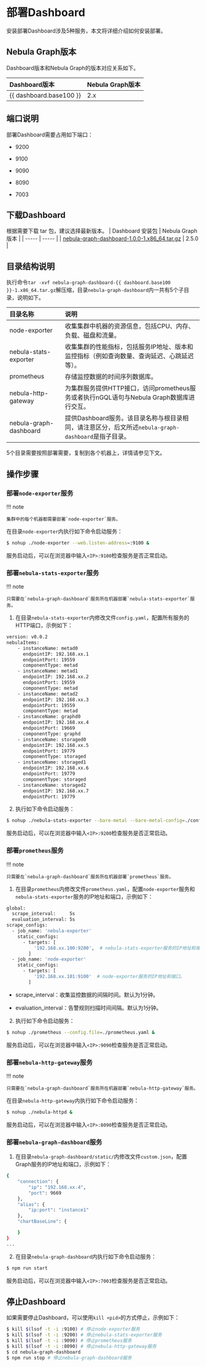 # 部署Dashboard

安装部署Dashboard涉及5种服务，本文将详细介绍如何安装部署。

## Nebula Graph版本

Dashboard版本和Nebula Graph的版本对应关系如下。

|Dashboard版本|Nebula Graph版本|
|:---|:---|
|{{ dashboard.base100 }}|2.x|

## 端口说明

部署Dashboard需要占用如下端口：

- 9200

- 9100

- 9090

- 8090

- 7003

## 下载Dashboard

根据需要下载 tar 包，建议选择最新版本。
| Dashboard 安装包 | Nebula Graph版本 |
| ----- | ----- |
| [nebula-graph-dashboard-1.0.0-1.x86_64.tar.gz](https://oss-cdn.nebula-graph.com.cn/nebula-graph-dashboard/1.0.0/nebula-graph-dashboard-1.0.0-1.x86_64.tar.gz) | 2.5.0 |

## 目录结构说明

执行命令`tar -xvf nebula-graph-dashboard-{{ dashboard.base100 }}-1.x86_64.tar.gz`解压缩，目录`nebula-graph-dashboard`内一共有5个子目录，说明如下。

|目录名称|说明|
|:---|:---|
|node-exporter | 收集集群中机器的资源信息，包括CPU、内存、负载、磁盘和流量。|
|nebula-stats-exporter | 收集集群的性能指标，包括服务IP地址、版本和监控指标（例如查询数量、查询延迟、心跳延迟等）。|
|prometheus | 存储监控数据的时间序列数据库。|
|nebula-http-gateway | 为集群服务提供HTTP接口，访问prometheus服务或者执行nGQL语句与Nebula Graph数据库进行交互。|
|nebula-graph-dashboard| 提供Dashboard服务。该目录名称与根目录相同，请注意区分，后文所述`nebula-graph-dashboard`是指子目录。|

5个目录需要按照部署需要，复制到各个机器上，详情请参见下文。

## 操作步骤

### 部署`node-exporter`服务

!!! note

    集群中的每个机器都需要部署`node-exporter`服务。

在目录`node-exporter`内执行如下命令启动服务：

```bash
$ nohup ./node-exporter --web.listen-address=:9100 &
```

服务启动后，可以在浏览器中输入`<IP>:9100`检查服务是否正常启动。

### 部署`nebula-stats-exporter`服务

!!! note

    只需要在`nebula-graph-dashboard`服务所在机器部署`nebula-stats-exporter`服务。

1. 在目录`nebula-stats-exporter`内修改文件`config.yaml`，配置所有服务的HTTP端口，示例如下：

  ```bash
  version: v0.0.2
  nebulaItems:
      - instanceName: metad0
        endpointIP: 192.168.xx.1
        endpointPort: 19559
        componentType: metad
      - instanceName: metad1
        endpointIP: 192.168.xx.2
        endpointPort: 19559
        componentType: metad
      - instanceName: metad2
        endpointIP: 192.168.xx.3
        endpointPort: 19559
        componentType: metad
      - instanceName: graphd0
        endpointIP: 192.168.xx.4
        endpointPort: 19669
        componentType: graphd
      - instanceName: storaged0
        endpointIP: 192.168.xx.5
        endpointPort: 19779
        componentType: storaged
      - instanceName: storaged1
        endpointIP: 192.168.xx.6
        endpointPort: 19779
        componentType: storaged
      - instanceName: storaged2
        endpointIP: 192.168.xx.7
        endpointPort: 19779
  ```

2. 执行如下命令启动服务：

  ```bash
  $ nohup ./nebula-stats-exporter --bare-metal --bare-metal-config=./config.yaml &
  ```

服务启动后，可以在浏览器中输入`<IP>:9200`检查服务是否正常启动。

### 部署`prometheus`服务

!!! note

    只需要在`nebula-graph-dashboard`服务所在机器部署`prometheus`服务。

1. 在目录`prometheus`内修改文件`prometheus.yaml`，配置`node-exporter`服务和`nebula-stats-exporter`服务的IP地址和端口，示例如下：

  ```bash
  global:
    scrape_interval:     5s
    evaluation_interval: 5s
  scrape_configs:
    - job_name: 'nebula-exporter'
      static_configs:
        - targets: [
            '192.168.xx.100:9200',  # nebula-stats-exporter服务的IP地址和端口。
          ]
    - job_name: 'node-exporter'
      static_configs:
        - targets: [
            '192.168.xx.101:9100'  # node-exporter服务的IP地址和端口。
          ]
  ```

  - scrape_interval：收集监控数据的间隔时间。默认为1分钟。

  - evaluation_interval：告警规则扫描时间间隔。默认为1分钟。

2. 执行如下命令启动服务：

  ```bash
  $ nohup ./prometheus --config.file=./prometheus.yaml &
  ```

服务启动后，可以在浏览器中输入`<IP>:9090`检查服务是否正常启动。

### 部署`nebula-http-gateway`服务

!!! note

    只需要在`nebula-graph-dashboard`服务所在机器部署`nebula-http-gateway`服务。

在目录`nebula-http-gateway`内执行如下命令启动服务：

```bash
$ nohup ./nebula-httpd &
```

服务启动后，可以在浏览器中输入`<IP>:8090`检查服务是否正常启动。

### 部署`nebula-graph-dashboard`服务

1. 在目录`nebula-graph-dashboard/static/`内修改文件`custom.json`，配置Graph服务的IP地址和端口，示例如下：

  ```bash
  {
      "connection": {
          "ip": "192.168.xx.4",
          "port": 9669
      },
      "alias": {
          "ip:port": "instance1"
      },
      "chartBaseLine": {

      }
  }
  ...
  ```

2. 在目录`nebula-graph-dashboard`内执行如下命令启动服务：

  ```bash
  $ npm run start
  ```

服务启动后，可以在浏览器中输入`<IP>:7003`检查服务是否正常启动。

## 停止Dashboard

如果需要停止Dashboard，可以使用`kill <pid>`的方式停止，示例如下：

```bash
$ kill $(lsof -t -i :9100) # 停止node-exporter服务
$ kill $(lsof -t -i :9200) # 停止nebula-stats-exporter服务
$ kill $(lsof -t -i :9090) # 停止prometheus服务
$ kill $(lsof -t -i :8090) # 停止nebula-http-gateway服务
$ cd nebula-graph-dashboard
$ npm run stop # 停止nebula-graph-dashboard服务
```
